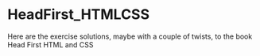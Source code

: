 # HeadFirst_HTMLCSS
Here are the exercise solutions, maybe with a couple of twists, to the book Head First HTML and CSS
